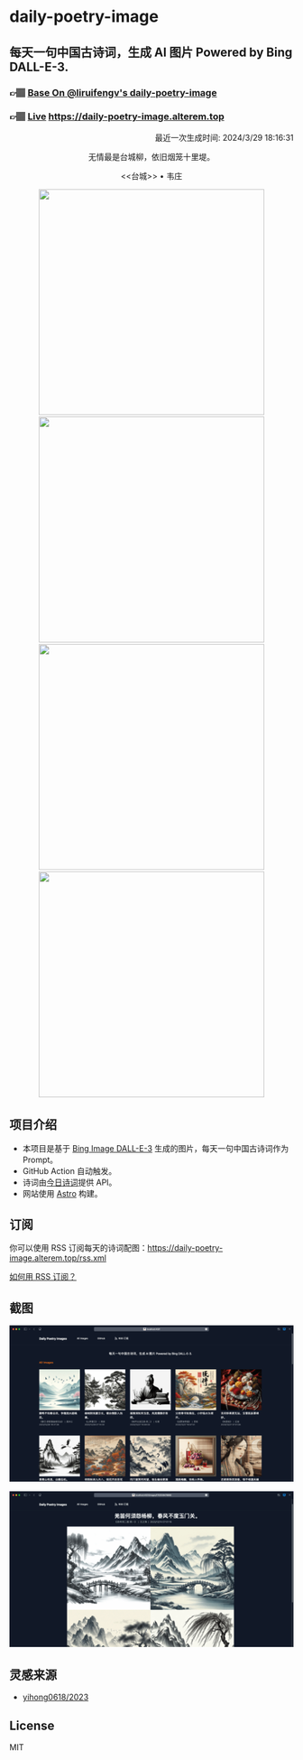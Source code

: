 
# daily-poetry-image

## 每天一句中国古诗词，生成 AI 图片 Powered by Bing DALL-E-3.

### 👉🏽 [Base On @liruifengv's daily-poetry-image](https://github.com/liruifengv/daily-poetry-image)

### 👉🏽 [Live](https://daily-poetry-image.alterem.top/) https://daily-poetry-image.alterem.top

<p align="right">
  最近一次生成时间: 2024/3/29 18:16:31
</p>
<p align="center">
无情最是台城柳，依旧烟笼十里堤。
</p>
<p align="center">
<<台城>> • 韦庄
</p>
<p align="center">
<img src="https://tse4.mm.bing.net/th/id/OIG4.Opv3b_HZkQj0NYgzdHPw" height="400" width="400" />
<img src="https://tse4.mm.bing.net/th/id/OIG4._Rqrz1ac8zm_qwDLy1sj" height="400" width="400" />
<img src="https://tse3.mm.bing.net/th/id/OIG4.Y8u_lGKOwxPx_3YfCsUP" height="400" width="400" />
<img src="https://tse4.mm.bing.net/th/id/OIG4.WibQ2ZkRa_YkO0OjONfy" height="400" width="400" />
</p>

## 项目介绍

-   本项目是基于 [Bing Image DALL-E-3](https://www.bing.com/images/create) 生成的图片，每天一句中国古诗词作为 Prompt。
-   GitHub Action 自动触发。
-   诗词由[今日诗词](https://www.jinrishici.com/)提供 API。
-   网站使用 [Astro](https://astro.build) 构建。

## 订阅

你可以使用 RSS 订阅每天的诗词配图：https://daily-poetry-image.alterem.top/rss.xml

[如何用 RSS 订阅？](https://zhuanlan.zhihu.com/p/55026716)

## 截图

![图片列表](./screenshots/Snipaste_2023-12-28_21-00-26.png)

![图片详情](./screenshots/Snipaste_2023-12-28_21-00-53.png)

## 灵感来源

-   [yihong0618/2023](https://github.com/yihong0618/2023)

## License

MIT
